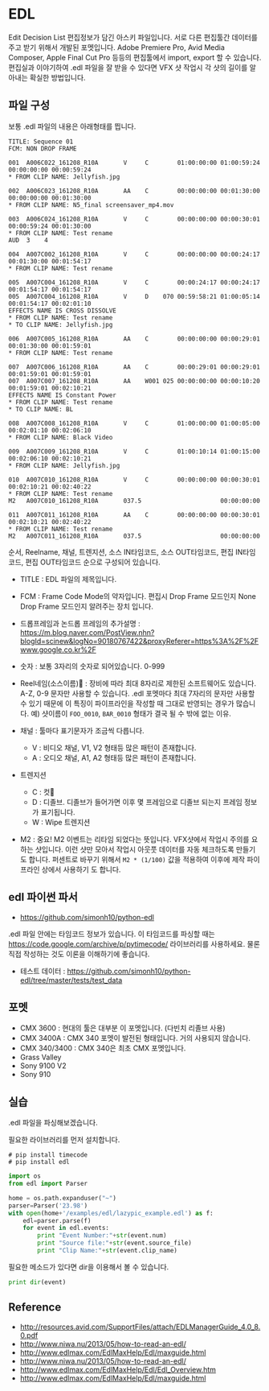 # EDL
Edit Decision List 편집정보가 담긴 아스키 파일입니다.
서로 다른 편집툴간 데이터를 주고 받기 위해서 개발된 포멧입니다.
Adobe Premiere Pro, Avid Media Composer, Apple Final Cut Pro 등등의 편집툴에서 import, export 할 수 있습니다.
편집실과 이야기하여 .edl 파일을 잘 받을 수 있다면 VFX 샷 작업시 각 샷의 길이를 알아내는 확실한 방법입니다.

## 파일 구성
보통 .edl 파일의 내용은 아래형태를 띕니다.
```
TITLE: Sequence 01
FCM: NON DROP FRAME

001  A006C022_161208_R10A       V     C        01:00:00:00 01:00:59:24 00:00:00:00 00:00:59:24
* FROM CLIP NAME: Jellyfish.jpg

002  A006C023_161208_R10A       AA    C        00:00:00:00 00:01:30:00 00:00:00:00 00:01:30:00
* FROM CLIP NAME: N5_final screensaver_mp4.mov

003  A006C024_161208_R10A       V     C        00:00:00:00 00:00:30:01 00:00:59:24 00:01:30:00
* FROM CLIP NAME: Test rename
AUD  3    4

004  A007C002_161208_R10A       V     C        00:00:00:00 00:00:24:17 00:01:30:00 00:01:54:17
* FROM CLIP NAME: Test rename

005  A007C004_161208_R10A       V     C        00:00:24:17 00:00:24:17 00:01:54:17 00:01:54:17
005  A007C004_161208_R10A       V     D    070 00:59:58:21 01:00:05:14 00:01:54:17 00:02:01:10
EFFECTS NAME IS CROSS DISSOLVE
* FROM CLIP NAME: Test rename
* TO CLIP NAME: Jellyfish.jpg

006  A007C005_161208_R10A       AA    C        00:00:00:00 00:00:29:01 00:01:30:00 00:01:59:01
* FROM CLIP NAME: Test rename

007  A007C006_161208_R10A       AA    C        00:00:29:01 00:00:29:01 00:01:59:01 00:01:59:01
007  A007C007_161208_R10A       AA    W001 025 00:00:00:00 00:00:10:20 00:01:59:01 00:02:10:21
EFFECTS NAME IS Constant Power
* FROM CLIP NAME: Test rename
* TO CLIP NAME: BL

008  A007C008_161208_R10A       V     C        01:00:00:00 01:00:05:00 00:02:01:10 00:02:06:10
* FROM CLIP NAME: Black Video

009  A007C009_161208_R10A       V     C        01:00:10:14 01:00:15:00 00:02:06:10 00:02:10:21
* FROM CLIP NAME: Jellyfish.jpg

010  A007C010_161208_R10A       V     C        00:00:00:00 00:00:30:01 00:02:10:21 00:02:40:22
* FROM CLIP NAME: Test rename
M2   A007C010_161208_R10A       037.5                      00:00:00:00 

011  A007C011_161208_R10A       AA    C        00:00:00:00 00:00:30:01 00:02:10:21 00:02:40:22
* FROM CLIP NAME: Test rename
M2   A007C011_161208_R10A       037.5                      00:00:00:00
```

순서, Reelname, 채널, 트렌지션, 소스 IN타임코드, 소스 OUT타임코드, 편집 IN타임코드, 편집 OUT타임코드 순으로 구성되어 있습니다.

- TITLE : EDL 파일의 제목입니다.
- FCM : Frame Code Mode의 약자입니다. 편집시 Drop Frame 모드인지 None Drop Frame 모드인지 알려주는 장치 입니다. 
- 드롭프레임과 논드롭 프레임의 추가설명 : https://m.blog.naver.com/PostView.nhn?blogId=scinew&logNo=90180767422&proxyReferer=https%3A%2F%2Fwww.google.co.kr%2F

- 숫자 : 보통 3자리의 숫자로 되어있습니다. 0-999
- Reel네임(소스이름) : 장비에 따라 최대 8자리로 제한된 소프트웨어도 있습니다. A-Z, 0-9 문자만 사용할 수 있습니다. .edl 포멧마다 최대 7자리의 문자만 사용할 수 있기 때문에 이 특징이 파이프라인을 작성할 때 그대로 반영되는 경우가 많습니다. 예) 샷이름이 `FOO_0010`, `BAR_0010` 형태가 결국 될 수 밖에 없는 이유.

- 채널 : 툴마다 표기문자가 조금씩 다릅니다.
    - V : 비디오 채널, V1, V2 형태등 많은 패턴이 존재합니다.
    - A : 오디오 채널, A1, A2 형태등 많은 패턴이 존재합니다.

- 트렌지션
    - C : 컷
    - D : 디졸브. 디졸브가 들어가면 이후 몇 프레임으로 디졸브 되는지 프레임 정보가 표기됩니다.
    - W : Wipe 트렌지션

- M2 : 중요! M2 이벤트는 리타임 되었다는 뜻입니다. VFX샷에서 작업시 주의를 요하는 샷입니다. 이런 샷만 모아서 작업시 아웃풋 데이터를 자동 체크하도록 만들기도 합니다. 퍼센트로 바꾸기 위해서 `M2 * (1/100)` 값을 적용하여 이후에 제작 파이프라인 상에서 사용하기 도 합니다.

## edl 파이썬 파서
- https://github.com/simonh10/python-edl

.edl 파일 안에는 타임코드 정보가 있습니다. 이 타임코드를 파싱할 때는 
https://code.google.com/archive/p/pytimecode/ 라이브러리를 사용하세요. 물론 직접 작성하는 것도 이론을 이해하기에 좋습니다.

- 테스트 데이터 : https://github.com/simonh10/python-edl/tree/master/tests/test_data

## 포멧
- CMX 3600 : 현대의 툴은 대부분 이 포멧입니다. (다빈치 리졸브 사용)
- CMX 3400A : CMX 340 포멧이 발전된 형태입니다. 거의 사용되지 않습니다.
- CMX 340/3400 : CMX 340은 최초 CMX 포멧입니다.
- Grass Valley
- Sony 9100 V2
- Sony 910

## 실습

.edl 파일을 파싱해보겠습니다.

필요한 라이브러리를 먼저 설치합니다.
```
# pip install timecode
# pip install edl
```

```python
import os
from edl import Parser

home = os.path.expanduser("~")
parser=Parser('23.98')
with open(home+'/examples/edl/lazypic_example.edl') as f:
    edl=parser.parse(f)
    for event in edl.events:
        print "Event Number:"+str(event.num)
        print "Source file:"+str(event.source_file)
        print "Clip Name:"+str(event.clip_name)
```

필요한 메소드가 있다면 dir을 이용해서 볼 수 있습니다.

```python
print dir(event)
```

## Reference
- http://resources.avid.com/SupportFiles/attach/EDLManagerGuide_4.0_8.0.pdf
- http://www.niwa.nu/2013/05/how-to-read-an-edl/
- http://www.edlmax.com/EdlMaxHelp/Edl/maxguide.html
- http://www.niwa.nu/2013/05/how-to-read-an-edl/
- http://www.edlmax.com/EdlMaxHelp/Edl/Edl_Overview.htm
- http://www.edlmax.com/EdlMaxHelp/Edl/maxguide.html